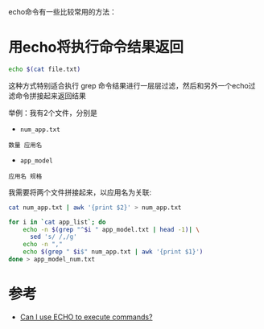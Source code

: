 echo命令有一些比较常用的方法：

# 用echo将执行命令结果返回

```bash
echo $(cat file.txt)
```

这种方式特别适合执行 grep 命令结果进行一层层过滤，然后和另外一个echo过滤命令拼接起来返回结果

举例：我有2个文件，分别是

* `num_app.txt`

```
数量 应用名
```

* `app_model`

```
应用名 规格
```

我需要将两个文件拼接起来，以应用名为关联:

```bash
cat num_app.txt | awk '{print $2}' > num_app.txt

for i in `cat app_list`; do
    echo -n $(grep "^$i " app_model.txt | head -1)| \
      sed 's/ /,/g'
    echo -n ","
    echo $(grep " $i$" num_app.txt | awk '{print $1}')
done > app_model_num.txt
```


# 参考

* [Can I use ECHO to execute commands?](https://stackoverflow.com/questions/17674137/can-i-use-echo-to-execute-commands)
